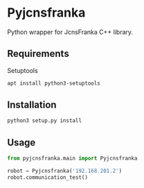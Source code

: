 Pyjcnsfranka
============
Python wrapper for JcnsFranka C++ library.

Requirements
------------
Setuptools
```bash
apt install python3-setuptools
```

Installation
------------
```bash
python3 setup.py install
```

Usage
-----
```python
from pyjcnsfranka.main import Pyjcnsfranka

robot = Pyjcnsfranka('192.168.201.2')
robot.communication_test()
```
